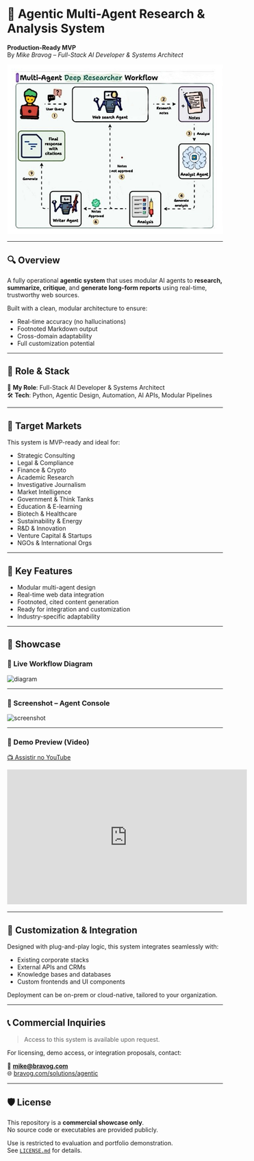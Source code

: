 # 🧠 Agentic Multi-Agent Research & Analysis System

**Production-Ready MVP**  
By *Mike Bravog – Full-Stack AI Developer & Systems Architect*


![Agentic Multi-Agent Research](https://github.com/mikeninerbravog-showcase/agentic-multi-agent-research/raw/main/assets/image_original.png)


---

## 🔍 Overview

A fully operational **agentic system** that uses modular AI agents to **research, summarize, critique**, and **generate long-form reports** using real-time, trustworthy web sources.

Built with a clean, modular architecture to ensure:
- Real-time accuracy (no hallucinations)
- Footnoted Markdown output
- Cross-domain adaptability
- Full customization potential

---

## 🧠 Role & Stack

👤 **My Role**: Full-Stack AI Developer & Systems Architect  
🛠️ **Tech**: Python, Agentic Design, Automation, AI APIs, Modular Pipelines

---

## 💼 Target Markets

This system is MVP-ready and ideal for:

- Strategic Consulting
- Legal & Compliance
- Finance & Crypto
- Academic Research
- Investigative Journalism
- Market Intelligence
- Government & Think Tanks
- Education & E-learning
- Biotech & Healthcare
- Sustainability & Energy
- R&D & Innovation
- Venture Capital & Startups
- NGOs & International Orgs

---

## 🎯 Key Features

- Modular multi-agent design
- Real-time web data integration
- Footnoted, cited content generation
- Ready for integration and customization
- Industry-specific adaptability

---

## 📸 Showcase

### 🔹 Live Workflow Diagram

![diagram](./images/agentic-diagram.png)

---

### 🔹 Screenshot – Agent Console

![screenshot](./images/screenshot-dashboard.png)

---

### 🔹 Demo Preview (Video)

[📺 Assistir no YouTube](https://www.youtube.com/watch?v=a3d0UAYmIqA&t=4s)

<iframe width="560" height="315"
  src="https://www.youtube.com/embed/a3d0UAYmIqA?start=4"
  title="YouTube video player" frameborder="0"
  allow="accelerometer; autoplay; clipboard-write;
  encrypted-media; gyroscope; picture-in-picture"
  allowfullscreen>
</iframe>


---

## 🧩 Customization & Integration

Designed with plug-and-play logic, this system integrates seamlessly with:

- Existing corporate stacks
- External APIs and CRMs
- Knowledge bases and databases
- Custom frontends and UI components

Deployment can be on-prem or cloud-native, tailored to your organization.

---

## 📞 Commercial Inquiries

> Access to this system is available upon request.

For licensing, demo access, or integration proposals, contact:

📧 **mike@bravog.com**  
🌐 [bravog.com/solutions/agentic](https://bravog.com/solutions/agentic)

---

## 🛡️ License

This repository is a **commercial showcase only**.  
No source code or executables are provided publicly.

Use is restricted to evaluation and portfolio demonstration.  
See [`LICENSE.md`](./LICENSE.md) for details.
